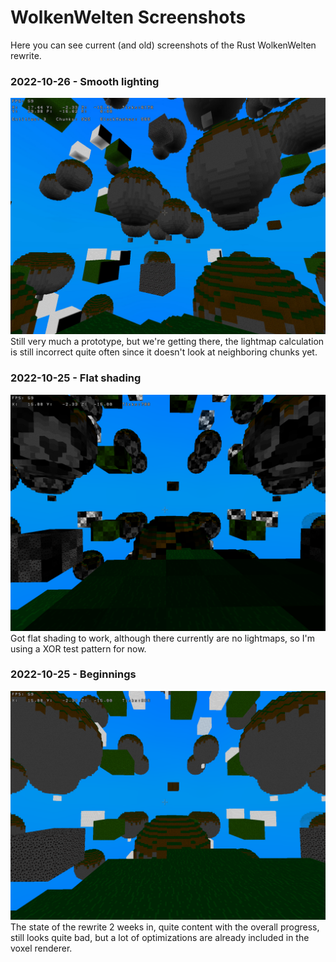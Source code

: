 # WolkenWelten Screenshots
Here you can see current (and old) screenshots of the Rust WolkenWelten rewrite.

### 2022-10-26 - Smooth lighting
![Smooth shading](./2022_10_26.jpg)
Still very much a prototype, but we're getting there, the lightmap calculation is
still incorrect quite often since it doesn't look at neighboring chunks yet.

### 2022-10-25 - Flat shading
![Flat shading](./2022_10_25.png)
Got flat shading to work, although there currently are no lightmaps, so I'm using
a XOR test pattern for now.

### 2022-10-25 - Beginnings
![Beginnings](./2022_10_24.png)
The state of the rewrite 2 weeks in, quite content with the overall progress,
still looks quite bad, but a lot of optimizations are already included in the voxel
renderer.
